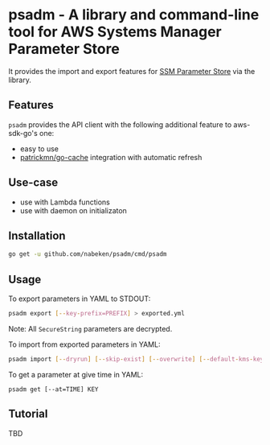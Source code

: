 # psadm - A library and command-line tool for AWS Systems Manager Parameter Store

It provides the import and export features for [SSM Parameter Store](http://docs.aws.amazon.com/AWSEC2/latest/UserGuide/systems-manager-paramstore.html) via the library.

## Features

`psadm` provides the API client with the following additional feature to aws-sdk-go's one:
- easy to use
- [patrickmn/go-cache](https://github.com/patrickmn/go-cache) integration with automatic refresh

## Use-case

- use with Lambda functions
- use with daemon on initializaton

## Installation

```sh
go get -u github.com/nabeken/psadm/cmd/psadm
```

## Usage

To export parameters in YAML to STDOUT:

```sh
psadm export [--key-prefix=PREFIX] > exported.yml
```

Note: All `SecureString` parameters are decrypted.

To import from exported parameters in YAML:

```sh
psadm import [--dryrun] [--skip-exist] [--overwrite] [--default-kms-key-id=KMS-KEY-ID] exported.yml
```

To get a parameter at give time in YAML:
```
psadm get [--at=TIME] KEY
```

## Tutorial

TBD
